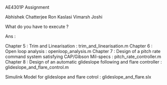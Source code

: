 AE4301P Assignment

Abhishek Chatterjee
Ron Kaslasi
Vimarsh Joshi


What do you have to execute ?

Ans : 

Chapter 5 : Trim and Linearisation :  trim_and_linearisation.m
Chapter 6 : Open loop analysis     :  openloop_analysis.m
Chapter 7 : Design of a pitch rate command system satisfying CAP/Gibson
            Mil-specs              :  pitch_rate_controller.m
Chapter 8 : Design of an automatic glideslope following and flare 
            controller             :  glideslope_and_flare_control.m

Simulink Model for glideslope and flare cotrol : glideslope_and_flare.slx


                       

